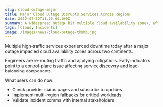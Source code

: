 ```yaml
---
slug: cloud-outage-major
title: Major Cloud Outage Disrupts Services Across Regions
date: 2025-07-25T11:30:00.000Z
summary: A widespread outage hit multiple cloud availability zones, affecting apps, payments, and streaming in several regions.
tags: [Cloud, Incidents]
image: /images/news/cloud-outage-thumb.jpg
---
```


Multiple high-traffic services experienced downtime today after a major outage impacted cloud availability zones across two continents.

Engineers are re-routing traffic and applying mitigations. Early indicators point to a control-plane issue affecting service discovery and load-balancing components.

What users can do now:

- Check provider status pages and subscribe to updates
- Implement multi-region fallbacks for critical workloads
- Validate incident comms with internal stakeholders
